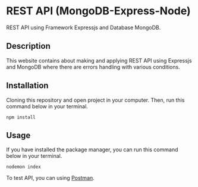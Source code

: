 # REST API (MongoDB-Express-Node)

REST API using Framework Expressjs and Database MongoDB.

## Description

This website contains about making and applying REST API using Expressjs and MongoDB where there are errors handling with various conditions.

## Installation

Cloning this repository and open project in your computer. Then, run this command below in your terminal.

```
npm install
```

## Usage

If you have installed the package manager, you can run this command below in your terminal.

```
nodemon index
```

To test API, you can using [Postman](https://www.postman.com/).